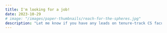 ```yaml
---
title: I'm looking for a job!
date: 2023-10-29
# image: "/images/paper-thumbnails/reach-for-the-spheres.jpg"
description: "Let me know if you have any leads on tenure-track CS faculty positions!"
---
```


